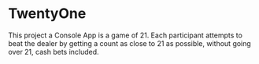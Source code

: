 # TwentyOne

This project a Console App is a game of 21. 
Each participant attempts to beat the dealer by getting a count as close to 21 as possible, without going over 21, cash bets included.
